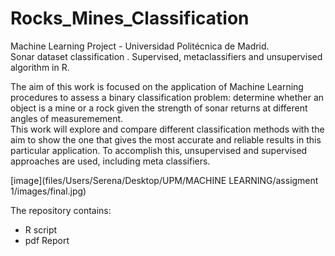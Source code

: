 # Rocks_Mines_Classification
Machine Learning Project - Universidad Politécnica de Madrid.  
Sonar dataset classification . Supervised, metaclassifiers and unsupervised algorithm in R.  
  
The aim of this work is focused on the application of Machine Learning procedures to assess a binary classification problem: determine whether an object is a mine or a rock given the strength of sonar returns at different angles of measuremement.  
This work will explore and compare different classification methods with the aim to show the one that gives the most accurate and reliable results in this particular application.
To accomplish this, unsupervised and supervised approaches are used, including meta classifiers.  

[image](files/Users/Serena/Desktop/UPM/MACHINE LEARNING/assigment 1/images/final.jpg)
  
The repository contains: 
- R script
- pdf Report
